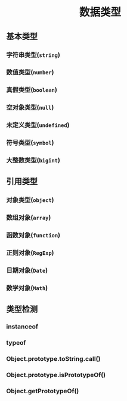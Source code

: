 <h1 align="center">数据类型</h1>

## 基本类型

### 字符串类型(`string`)

### 数值类型(`number`)

### 真假类型(`boolean`)

### 空对象类型(`null`)

### 未定义类型(`undefined`)

### 符号类型(`symbol`)

### 大整数类型(`bigint`)

## 引用类型

### 对象类型(`object`)

### 数组对象(`array`)

### 函数对象(`function`)

### 正则对象(`RegExp`)

### 日期对象(`Date`)

### 数学对象(`Math`)

## 类型检测

### instanceof

### typeof

### Object.prototype.toString.call()

### Object.prototype.isPrototypeOf()

### Object.getPrototypeOf()
